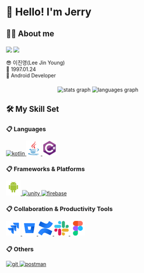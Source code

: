 <h1 align="left">👋 Hello! I'm Jerry</h1>

###

<h2 align="left">👩‍💻 About me</h2>

###
<a href="mailto:roswkzm@naver.com"><img src="https://img.shields.io/badge/Naver-brightgreen?style=flat-square&logo=Naver&logoColor=white"/></a>
  <a href="mailto:roswkzm123@gmail.com"><img src="https://img.shields.io/badge/Gmail-d14836?style=flat-square&logo=Gmail&logoColor=white"/></a>
<p align="left">😎 이진영(Lee Jin Young)<br>🎂 1997.01.24<br>💼 Android Developer</p>

###



###

<div align="center">
  <img src="https://github-readme-stats.vercel.app/api?username=roswkzm&hide_title=false&hide_rank=false&show_icons=true&include_all_commits=true&count_private=true&disable_animations=false&theme=dracula&locale=en&hide_border=false" height="150" alt="stats graph"  />
  <img src="https://github-readme-stats.vercel.app/api/top-langs?username=roswkzm&locale=en&hide_title=false&layout=compact&card_width=320&langs_count=5&theme=dracula&hide_border=false" height="150" alt="languages graph"  />
</div>

###

<h2 align="left">🛠 My Skill Set</h2>
<h3 align="left">📋 Languages</h3>
<p align="left"> 
<a href="https://kotlinlang.org" target="_blank" rel="noreferrer"> 
<img src="https://www.vectorlogo.zone/logos/kotlinlang/kotlinlang-icon.svg" alt="kotlin" width="40" height="40"/> 
</a> 
<a href="https://www.java.com" target="_blank" rel="noreferrer"> 
<img src="https://raw.githubusercontent.com/devicons/devicon/master/icons/java/java-original.svg" alt="java" width="40" height="40"/> 
</a> 
<a href="https://www.w3schools.com/cs/" target="_blank" rel="noreferrer"> 
<img src="https://raw.githubusercontent.com/devicons/devicon/master/icons/csharp/csharp-original.svg" alt="csharp" width="40" height="40"/> 
</a> 
</p>

<h3 align="left">📋 Frameworks & Platforms</h3>
<p align="left"> 
<a href="https://developer.android.com" target="_blank" rel="noreferrer"> 
<img src="https://raw.githubusercontent.com/devicons/devicon/master/icons/android/android-original-wordmark.svg" alt="android" width="40" height="40"/> 
</a> 
<a href="https://unity.com/" target="_blank" rel="noreferrer"> 
<img src="https://www.vectorlogo.zone/logos/unity3d/unity3d-icon.svg" alt="unity" width="40" height="40"/> 
</a> 
<a href="https://firebase.google.com/" target="_blank" rel="noreferrer"> 
<img src="https://www.vectorlogo.zone/logos/firebase/firebase-icon.svg" alt="firebase" width="40" height="40"/> 
</a> 
</p>

<h3 align="left">📋 Collaboration & Productivity Tools</h3>
<p align="left"> 
<a href="https://www.atlassian.com/software/jira" target="_blank" rel="noreferrer"> 
<img src="https://github.com/devicons/devicon/blob/master/icons/jira/jira-original.svg" alt="jira" width="40" height="40"/> 
</a>
<a href="https://bitbucket.org/" target="_blank" rel="noreferrer"> 
<img src="https://github.com/devicons/devicon/blob/master/icons/bitbucket/bitbucket-original.svg" alt="bitbucket" width="40" height="40"/> 
</a>
<a href="https://www.atlassian.com/software/confluence" target="_blank" rel="noreferrer"> 
<img src="https://github.com/devicons/devicon/blob/master/icons/confluence/confluence-original.svg" alt="confluence" width="40" height="40"/> 
</a>
<a href="https://slack.com/" target="_blank" rel="noreferrer"> 
<img src="https://github.com/devicons/devicon/blob/master/icons/slack/slack-original.svg" alt="slack" width="40" height="40"/> 
</a>
<a href="https://www.figma.com/" target="_blank" rel="noreferrer"> 
<img src="https://github.com/devicons/devicon/blob/master/icons/figma/figma-original.svg" alt="figma" width="40" height="40"/> 
</a>
</p>

<h3 align="left">📋 Others</h3>
<p align="left"> 
<a href="https://git-scm.com/" target="_blank" rel="noreferrer"> 
<img src="https://www.vectorlogo.zone/logos/git-scm/git-scm-icon.svg" alt="git" width="40" height="40"/> 
</a> 
<a href="https://postman.com" target="_blank" rel="noreferrer"> 
<img src="https://www.vectorlogo.zone/logos/getpostman/getpostman-icon.svg" alt="postman" width="40" height="40"/> 
</a>
</p>

###

<!--
###
<br clear="both">
<img src="https://raw.githubusercontent.com/roswkzm/roswkzm/output/snake.svg" alt="Snake animation" />
###
-->
